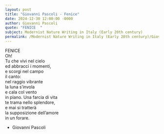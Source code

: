 ```yaml
---
layout: post
title: "Giovanni Pascoli - Fenice"
date: 2024-12-30 12:00:00 -0000
author: Giovanni Pascoli
quote: "FENICE  "
subject: Modernist Nature Writing in Italy (Early 20th century)
permalink: /Modernist Nature Writing in Italy (Early 20th century)/Giovanni Pascoli/Giovanni Pascoli - Fenice
---
```


FENICE  
Oh!  
Tu che vivi nel cielo  
ed abbracci i momenti,  
e scorgi nel campo  
il canto:  
nel raggio vibrante  
la luna s’invola  
e cala col vento  
in piano.
Una farcia di vita  
te trama nello splendore,  
e mai si tratterà  
la supposizione dell’amore  
in un forare.


- Giovanni Pascoli
